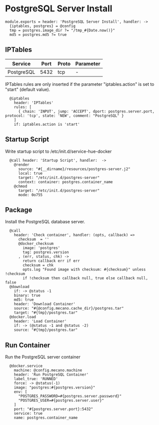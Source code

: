 
# PostgreSQL Server Install

    module.exports = header: 'PostgreSQL Server Install', handler: ->
      {iptables, postgres} = @config
      tmp = postgres.image_dir ?= "/tmp_#{Date.now()}"
      md5 = postgres.md5 ?= true
    
## IPTables

| Service    | Port | Proto | Parameter |
|------------|------|-------|-----------|
| PostgreSQL | 5432 | tcp   | -         |


IPTables rules are only inserted if the parameter "iptables.action" is set to
"start" (default value).

      @iptables
        header: 'IPTables'
        rules: [
          { chain: 'INPUT', jump: 'ACCEPT', dport: postgres.server.port, protocol: 'tcp', state: 'NEW', comment: "PostgreSQL" }
        ]
        if: iptables.action is 'start'
        
## Startup Script

Write startup script to /etc/init.d/service-hue-docker

      @call header: 'Startup Script', handler:  ->
        @render
          source: "#{__dirname}/resources/postgres-server.j2"
          local: true
          target: "/etc/init.d/postgres-server"
          context: container: postgres.container_name
        @chmod
          target: "/etc/init.d/postgres-server"
          mode: 0o755

## Package
Install the PostgreSQL database server.

      @call 
        header: 'Check container', handler: (opts, callback) =>
          checksum  = ''
          @docker_checksum
            image: 'postgres'
            tag: postgres.version
          , (err, status, chk) ->
            return callback err if err
            checksum = chk
            opts.log "Found image with checksum: #{checksum}" unless !checksum
            if !checksum then callback null, true else callback null, false
      @download
        if: -> @status -1
        binary: true
        md5: true
        header: 'Download Container'
        source: "#{@config.mecano.cache_dir}/postgres.tar"
        target: "#{tmp}/postgres.tar"
      @docker.load
        header: 'Load Container'
        if: -> (@status -1 and @status -2)
        source: "#{tmp}/postgres.tar"
      
## Run Container
Run the PostgreSQL server container

      @docker.service
        machine: @config.mecano.machine
        header: 'Run PostgreSQL Container'
        label_true: 'RUNNED'
        force: -> @status(-1)
        image: "postgres:#{postgres.version}"
        env: [
          "POSTGRES_PASSWORD=#{postgres.server.password}"
          "POSTGRES_USER=#{postgres.server.user}"
        ]
        port: "#{postgres.server.port}:5432"
        service: true
        name: postgres.container_name
